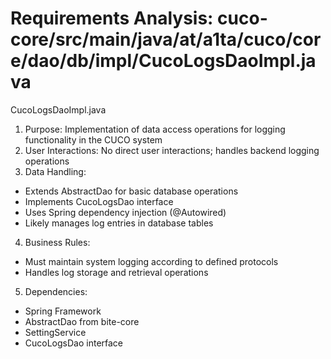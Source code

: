# Requirements Analysis: cuco-core/src/main/java/at/a1ta/cuco/core/dao/db/impl/CucoLogsDaoImpl.java

CucoLogsDaoImpl.java
1. Purpose: Implementation of data access operations for logging functionality in the CUCO system
2. User Interactions: No direct user interactions; handles backend logging operations
3. Data Handling:
- Extends AbstractDao for basic database operations
- Implements CucoLogsDao interface
- Uses Spring dependency injection (@Autowired)
- Likely manages log entries in database tables
4. Business Rules:
- Must maintain system logging according to defined protocols
- Handles log storage and retrieval operations
5. Dependencies:
- Spring Framework
- AbstractDao from bite-core
- SettingService
- CucoLogsDao interface